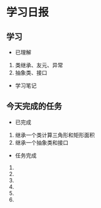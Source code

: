 # 学习日报

## 学习

* 已理解
1. 类继承、友元、异常
2. 抽象类、接口


* 学习笔记

[]()

## 今天完成的任务

* 已完成
1. 继承一个类计算三角形和矩形面积
2. 继承一个抽象类和接口

* 任务完成
1. []()
2. []()
3. []()
4. []()
5. []()
6. []()
![]()
![]()
